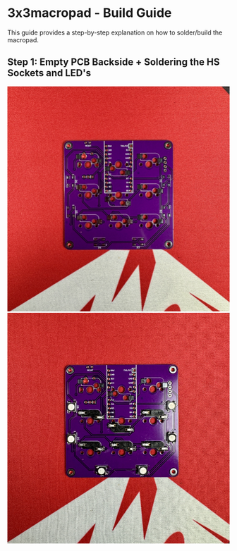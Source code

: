 # 3x3macropad - Build Guide


This guide provides a step-by-step explanation on how to solder/build the macropad.

## Step 1: Empty PCB Backside + Soldering the HS Sockets and LED's
![Alt text](resources/build_empty_pcb1.jpg)
![Alt text](resources/build_hs_led_2.jpg)
